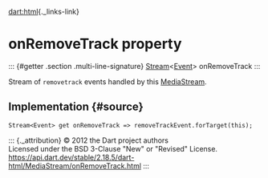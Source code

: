 [dart:html](../../dart-html/dart-html-library){._links-link}

onRemoveTrack property
======================

::: {#getter .section .multi-line-signature}
[Stream](../../dart-async/stream-class)\<[Event](../event-class)\>
onRemoveTrack
:::

Stream of `removetrack` events handled by this
[MediaStream](../mediastream-class).

Implementation {#source}
--------------

``` {.language-dart data-language="dart"}
Stream<Event> get onRemoveTrack => removeTrackEvent.forTarget(this);
```

::: {._attribution}
© 2012 the Dart project authors\
Licensed under the BSD 3-Clause \"New\" or \"Revised\" License.\
<https://api.dart.dev/stable/2.18.5/dart-html/MediaStream/onRemoveTrack.html>
:::
